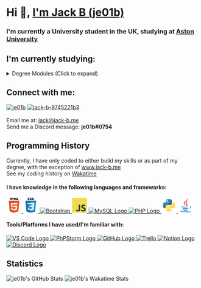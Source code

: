 <h1> Hi 👋, <a href="https://www.jack-b.me" target="_blank">I'm Jack B (je01b)</a> </h1>

<h3>I'm currently a University student in the UK, studying at <a href="https://www.aston.ac.uk" target="_blank" rel="noreferrer noopener">Aston University</a> </h3>

<h2>I'm currently studying: </h2>
<details>
<summary>Degree Modules (Click to expand)</summary>

<p style="margin-left: 25px;">These are the modules that I have studies or will study in <strong>Year 1</strong> of the course:</p> 
<ul>
    <li><a href="https://www.jack-b.me/modules/FOP"> Foundations of Object Oriented Programming </a> (September 2022 - December 2022)</li>
    <li><a href="https://www.jack-b.me/modules/MCP">Mathematics for Computing Professionals </a> (September 2022 - December 2022)</li>
    <li><a href="https://www.jack-b.me/modules/CS">Computer Systems </a> (September 2022 - December 2022)</li>
    <li><a href="https://www.jack-b.me/modules/marketing">Introduction to Marketing Management </a> (September 2022 - December 2022)</li>
    <li><a href="https://www.jack-b.me/modules/accounting">Introductory Accounting for Business </a> (January 2023 - April 2023)</li>
    <li><a href="https://www.jack-b.me/modules/IAD">Internet Applications & Database Design </a> (January 2023 - April 2023)</li>
    <li><a href="https://www.jack-b.me/modules/PSA">Professional and Social Aspects of Computing </a> (January 2023 - April 2023)</li>
</ul>

</details>

<h2>Connect with me:</h2>
<p>  
    <a href="https://twitter.com/je01b" target="blank"><img src="https://raw.githubusercontent.com/rahuldkjain/github-profile-readme-generator/master/src/images/icons/Social/twitter.svg" alt="je01b" height="30" width="40" /></a>  
    <a href="https://linkedin.com/in/jack-b-9745221b3" target="blank"><img src="https://raw.githubusercontent.com/rahuldkjain/github-profile-readme-generator/master/src/images/icons/Social/linked-in-alt.svg" alt="jack-b-9745221b3" height="30" width="40" /></a>  
    <br><br>
    Email me at: <a href="mailto:jack@jack-b.me">jack@jack-b.me</a>
    <br>
    Send me a Discord message: <strong>je01b#0754</strong>
</p>

<h2>Programming History</h2>
<p>Currently, I have only coded to either build my skills or as part of my degree, with the exception of <a href="https://www.jack-b.me"> www.jack-b.me</a>
<br>
See my coding history on <a href="https://wakatime.com/@je01b"> Wakatime </a>
</p>

<h4>I have knowledge in the following languages and frameworks:</h4>

<p> 
<a href="https://www.w3.org/html/" target="_blank" rel="noreferrer"> <img src="https://raw.githubusercontent.com/devicons/devicon/master/icons/html5/html5-original-wordmark.svg" alt="html5" width="40" height="40"/> </a> 
<a href="https://www.w3schools.com/css/" target="_blank" rel="noreferrer"> <img src="https://raw.githubusercontent.com/devicons/devicon/master/icons/css3/css3-original-wordmark.svg" alt="css3" width="40" height="40"/> </a> 
<a href="https://getbootstrap.com/" target="_blank" rel="noreferrer"> <img src="https://cdn.jsdelivr.net/gh/devicons/devicon/icons/bootstrap/bootstrap-original.svg" alt="Bootstrap" width="40" height="40"/> </a>
<a href="https://developer.mozilla.org/en-US/docs/Web/JavaScript" target="_blank" rel="noreferrer"> <img src="https://raw.githubusercontent.com/devicons/devicon/master/icons/javascript/javascript-original.svg" alt="javascript" width="40" height="40" /> </a> 
<a href="https://www.mysql.com/" target="_blank" rel="noreferrer"> <img src="https://cdn.jsdelivr.net/gh/devicons/devicon/icons/mysql/mysql-original-wordmark.svg" width="40" height="40" alt="MySQL Logo" /> </a>
<a href="https://www.php.net/" target="_blank" rel="noreferrer"> <img src="https://cdn.jsdelivr.net/gh/devicons/devicon/icons/php/php-original.svg" width="40" height="40" alt="PHP Logo" /> </a>
<a href="https://www.python.org" target="_blank" rel="noreferrer"> <img src="https://raw.githubusercontent.com/devicons/devicon/master/icons/python/python-original.svg" alt="python" width="40" height="40"/> </a> 
<a href="https://www.java.com" target="_blank" rel="noreferrer"> <img src="https://raw.githubusercontent.com/devicons/devicon/master/icons/java/java-original.svg" alt="java" width="40" height="40"/> </a> 
</p>

<h4>Tools/Platforms I have used/I'm familiar with:</h4

<p>
<a href="https://code.visualstudio.com/" target="_blank" rel="noreferrer"> <img src="https://cdn.worldvectorlogo.com/logos/visual-studio-code-1.svg" width="40" height="40" alt="VS Code Logo" /> </a>
<a href="https://www.jetbrains.com/phpstorm/" target="_blank" rel="noreferrer"> <img src="https://cdn.jsdelivr.net/gh/devicons/devicon/icons/phpstorm/phpstorm-original.svg" width="40" height="40" alt="PhPStorm Logo" /> </a>
<a href="https://github.com/" target="_blank" rel="noreferrer"> <img src="https://cdn.jsdelivr.net/gh/devicons/devicon/icons/github/github-original.svg" width="40" height="40" alt="GitHub Logo" /> </a>
<a href="https://trello.com/" target="_blank" rel="noreferrer"> <img src="https://cdn.jsdelivr.net/gh/devicons/devicon/icons/trello/trello-plain.svg" alt="Trello" width="40" height="40"  /> </a>
<a href="https://www.notion.so/" target="_blank" rel="noreferrer"> <img src="https://cdn.worldvectorlogo.com/logos/notion-logo-1.svg" width="40" height="40" alt="Notion Logo" /> </a>
<a href="https://discord.com/" target="_blank" rel="noreferrer"> <img src="https://www.svgrepo.com/show/353655/discord-icon.svg" width="40" height="40" alt="Discord Logo" /> </a>
</p>

<h2>Statistics</h2>
<img src="https://github-readme-stats-je01b.vercel.app/api?username=je01b&hide=stars,contribs&count_private=true&show_icons=true&theme=transparent" alt="je01b's GitHub Stats">
<img src="https://github-readme-stats-je01b.vercel.app/api/wakatime?username=je01b&layout=compact&theme=transparent&hide=ini,git+config,apache+config,scss,other,text,json" alt="je01b's Wakatime Stats">
